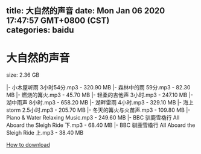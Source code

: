 
title: 大自然的声音
date: Mon Jan 06 2020 17:47:57 GMT+0800 (CST)    
categories: baidu
---

# 大自然的声音
size: 2.36 GB
 
 
|- 小木屋听雨 3小时54分.mp3 - 320.90 MB
|- 森林中的雨 59分.mp3 - 82.30 MB
|- 燃烧的篝火.mp3 - 45.70 MB
|- 轻柔的吉他声 3小时.mp3 - 247.10 MB
|- 湖中雨声 8小时.mp3 - 658.20 MB
|- 湖畔雷雨 4小时.mp3 - 329.10 MB
|- 海上 storm 2.5小时.mp3 - 205.70 MB
|- 冬天的篝火与火苗声.mp3 - 109.80 MB
|- Piano & Water Relaxing Music.mp3 - 249.60 MB
|- BBC 驯鹿雪橇行 All Aboard the Sleigh Ride 下.mp3 - 68.40 MB
|- BBC 驯鹿雪橇行 All Aboard the Sleigh Ride 上.mp3 - 38.40 MB

[How to download](https://bpcam.bemobtrk.com/go/2ceec3aa-1ca2-46d6-b9ff-aaa5c184517c?jno=4318)